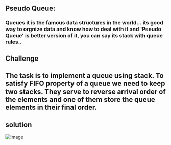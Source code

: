 ## Pseudo Queue:
### Queues it is the famous data structures in the world... its good way to orgnize data and know how to deal with it and 'Pseudo Queue' is better version of it, you can say its stack with queue rules..

## Challenge
## The task is to implement a queue using stack. To satisfy FIFO property of a queue we need to keep two stacks. They serve to reverse arrival order of the elements and one of them store the queue elements in their final order.

## solution
![image]()
